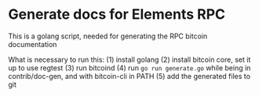 
# Generate docs for Elements RPC

This is a golang script, needed for generating the RPC bitcoin documentation

What is necessary to run this:
(1) install golang
(2) install bitcoin core, set it up to use regtest
(3) run bitcoind
(4) run `go run generate.go` while being in contrib/doc-gen, and with bitcoin-cli in PATH
(5) add the generated files to git

